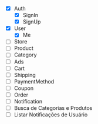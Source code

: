 - [x] Auth
  - [x] SignIn
  - [x] SignUp
- [x] User
  - [x] Me
- [ ] Store
- [ ] Product
- [ ] Category
- [ ] Ads
- [ ] Cart
- [ ] Shipping
- [ ] PaymentMethod
- [ ] Coupon
- [ ] Order
- [ ] Notification
- [ ] Busca de Categorias e Produtos
- [ ] Listar Notificações de Usuário
